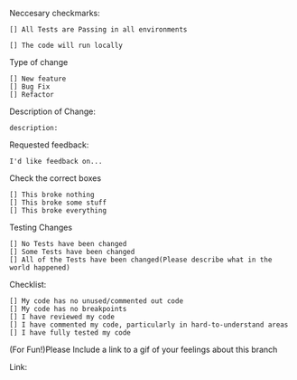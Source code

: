 Neccesary checkmarks:

    [] All Tests are Passing in all environments

    [] The code will run locally

Type of change

    [] New feature
    [] Bug Fix
    [] Refactor

Description of Change:

    description: 
    
Requested feedback: 
    
    I'd like feedback on... 

Check the correct boxes

    [] This broke nothing
    [] This broke some stuff
    [] This broke everything

Testing Changes

    [] No Tests have been changed
    [] Some Tests have been changed
    [] All of the Tests have been changed(Please describe what in the world happened)

Checklist:

    [] My code has no unused/commented out code
    [] My code has no breakpoints
    [] I have reviewed my code
    [] I have commented my code, particularly in hard-to-understand areas
    [] I have fully tested my code

(For Fun!)Please Include a link to a gif of your feelings about this branch

Link:
